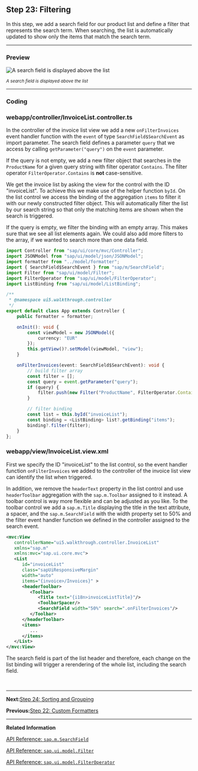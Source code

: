 ## Step 23: Filtering

In this step, we add a search field for our product list and define a filter that represents the search term. When searching, the list is automatically updated to show only the items that match the search term.

***

### Preview
  
![](https://sdk.openui5.org/docs/topics/loio472ab6bf88674c23ba103efd97163133_LowRes.png "A search field is displayed above the list")

<sup>*A search field is displayed above the list*</sup>

***

### Coding

### webapp/controller/InvoiceList.controller.ts

In the controller of the invoice list view we add a new `onFilterInvoices` event handler function with the `event` of type `SearchField$SearchEvent` as import parameter. 
The search field defines a parameter `query` that we access by calling `getParameter("query")` on the `event` parameter.

If the query is not empty, we add a new filter object that searches in the `ProductName` for a given query string with filter operator `Contains`. The filter operator `FilterOperator.Contains` is **not** case-sensitive.

We get the invoice list by asking the view for the control with the ID "invoiceList". To achieve this we make use of the helper function `byId`. On the list control we access the binding of the aggregation `items` to filter it with our newly constructed filter object. This will automatically filter the list by our search string so that only the matching items are shown when the search is triggered.

If the query is empty, we filter the binding with an empty array. This makes sure that we see all list elements again. We could also add more filters to the array, if we wanted to search more than one data field.

```ts
import Controller from "sap/ui/core/mvc/Controller";
import JSONModel from "sap/ui/model/json/JSONModel";
import formatter from "../model/formatter";
import { SearchField$SearchEvent } from "sap/m/SearchField";
import Filter from "sap/ui/model/Filter";
import FilterOperator from "sap/ui/model/FilterOperator";
import ListBinding from "sap/ui/model/ListBinding";

/**
 * @namespace ui5.walkthrough.controller
 */
export default class App extends Controller {
    public formatter = formatter;

    onInit(): void {
        const viewModel = new JSONModel({
            currency: "EUR"
        });
        this.getView()?.setModel(viewModel, "view");        
    }

    onFilterInvoices(event: SearchField$SearchEvent): void {
        // build filter array
        const filter = [];
        const query = event.getParameter("query");
        if (query) {
            filter.push(new Filter("ProductName", FilterOperator.Contains, query));
        }

        // filter binding
        const list = this.byId("invoiceList");
        const binding = <ListBinding> list?.getBinding("items");
        binding?.filter(filter);
    }
};
```


### webapp/view/InvoiceList.view.xml

First we specify the ID "invoiceList" to the list control, so the event handler function `onFilterInvoices` we added to the controller of the invoice list view can identify the list when triggered.

In addition, we remove the `headerText` property in the list control and use `headerToolbar` aggregation with the `sap.m.Toolbar` assigned to it instead. A toolbar control is way more flexible and can be adjusted as you like. To the toolbar control we add a `sap.m.Title` displaying the title in the text attribute, a spacer, and the `sap.m.SearchField` with the width property set to 50% and the filter event handler function we defined in the controller assigned to the search event.

```xml
<mvc:View
   controllerName="ui5.walkthrough.controller.InvoiceList"
   xmlns="sap.m"
   xmlns:mvc="sap.ui.core.mvc">
   <List
      id="invoiceList"
      class="sapUiResponsiveMargin"
      width="auto"
      items="{invoice>/Invoices}" >
      <headerToolbar>
         <Toolbar>
            <Title text="{i18n>invoiceListTitle}"/>
            <ToolbarSpacer/>
            <SearchField width="50%" search=".onFilterInvoices"/>
         </Toolbar>
      </headerToolbar>
      <items>
         ...
      </items>
   </List>
</mvc:View>
```

The search field is part of the list header and therefore, each change on the list binding will trigger a rerendering of the whole list, including the search field.

&nbsp; 
***

**Next:**[Step 24: Sorting and Grouping](../24/README.md "To make our list of invoices even more user-friendly, we sort it alphabetically instead of just showing the order from the data model. Additionally, we introduce groups and add the company that ships the products so that the data is easier to consume.")

**Previous:**[Step 22: Custom Formatters](../22/README.md "If we want to do a more complex logic for formatting properties of our data model, we can also write a custom formatting function. We will now add a localized status with a custom formatter, because the status in our data model is in a rather technical format.")

***

**Related Information**  

[API Reference: `sap.m.SearchField`](https://sdk.openui5.org/#/api/sap.m.SearchField)

[API Reference: `sap.ui.model.Filter`](https://sdk.openui5.org/#/api/sap.ui.model.Filter)

[API Reference: `sap.ui.model.FilterOperator`](https://sdk.openui5.org/#/api/sap.ui.model.FilterOperator)